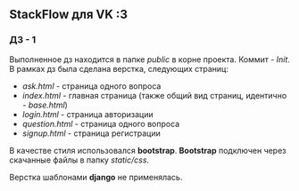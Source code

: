  ## StackFlow для VK :3
 
###  ДЗ - 1
Выполненное дз находится в папке _public_ в корне проекта. Коммит - _Init_.
В рамках дз была сделана верстка, следующих страниц:
- _ask.html_ - страница одного вопроса 
- _index.html_ - главная страница (также общий вид страниц, идентично - _base.html_)
- _login.html_ - страница авторизации
- _question.html_ - страница одного вопроса
- _signup.html_ - страница регистрации

В качестве стиля использовался **bootstrap**. **Bootstrap** подключен через скачанные файлы в папку _static/css_.

Верстка шаблонами **django** не применялась.

